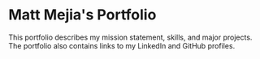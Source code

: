 # Matt Mejia's Portfolio

This portfolio describes my mission statement, skills, and major projects. The portfolio also contains links to my LinkedIn and GitHub profiles. 